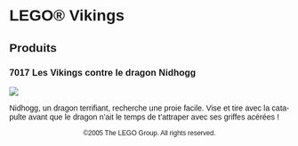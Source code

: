<div lang="fr-FR" style="font-family: Helvetica, sans-serif;">
<h1>LEGO® Vikings</h1>
<h2>Produits</h2>
<h3>
<span class="product_number">7017</span>
<span class="title">Les Vikings contre le dragon Nidhogg</span>
</h3>
<img src="https://www.lego.com/cdn/product-assets/product.img.pri/7017_prod.jpg" type="image/jpeg">
<p class="description">Nidhogg, un dragon terrifiant, recherche une proie facile. Vise et tire avec la catapulte avant que le dragon n’ait le temps de t’attraper avec ses griffes acérées !</p>
<p class="footer" style="font-size: 12px; text-align: center;">©2005 The LEGO Group. All rights reserved.</p>
</div>
